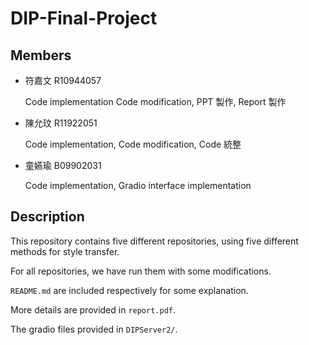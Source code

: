 # DIP-Final-Project

## Members
- 符嘉文 R10944057

    Code implementation Code modification, PPT 製作, Report 製作

- 陳允玟 R11922051

    Code implementation, Code modification, Code 統整

- 童嬿瑜 B09902031

    Code implementation, Gradio interface implementation

## Description
This repository contains five different repositories, using five different methods for style transfer.

For all repositories, we have run them with some modifications.

`README.md` are included respectively for some explanation.

More details are provided in  `report.pdf`.

The gradio files provided in `DIPServer2/`.